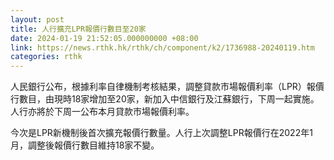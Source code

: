 ```yaml
---
layout: post
title: 人行擴充LPR報價行數目至20家
date: 2024-01-19 21:52:05.000000000 +08:00
link: https://news.rthk.hk/rthk/ch/component/k2/1736988-20240119.htm
categories: rthk
---
```


人民銀行公布，根據利率自律機制考核結果，調整貸款市場報價利率（LPR）報價行數目，由現時18家增加至20家，新加入中信銀行及江蘇銀行，下周一起實施。人行亦將於下周一公布本月貸款市場報價利率。

今次是LPR新機制後首次擴充報價行數量。人行上次調整LPR報價行在2022年1月，調整後報價行數目維持18家不變。
